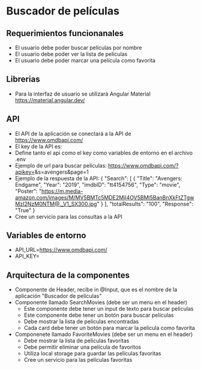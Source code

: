 # Buscador de películas

## Requerimientos funcionanales

- El usuario debe poder buscar películas por nombre
- El usuario debe poder ver la lista de películas
- El usuario debe poder marcar una película como favorita

## Librerias

- Para la interfaz de usuario se utilizará Angular Material https://material.angular.dev/

## API

- El API de la aplicación se conectará a la API de https://www.omdbapi.com/
- El key de la API es: <apiKey>
- Define tanto el api como el key como variables de entorno en el archivo .env
- Ejemplo de url para buscar películas: https://www.omdbapi.com/?apikey=<apiKey>&s=avengers&page=1
- Ejemplo de la respuesta de la API:
  {
  "Search": [
  {
  "Title": "Avengers: Endgame",
  "Year": "2019",
  "imdbID": "tt4154756",
  "Type": "movie",
  "Poster": "https://m.media-amazon.com/images/M/MV5BMTc5MDE2MjI4OV5BMl5BanBnXkFtZTgwMzI2NzM0NTM@._V1_SX300.jpg"
  }
  ],
  "totalResults": "100",
  "Response": "True"
  }
- Cree un servicio para las consultas a la API

## Variables de entorno

- API_URL=https://www.omdbapi.com/
- API_KEY=<apiKey>

## Arquitectura de la componentes

- Componente de Header, recibe in @Input, que es el nombre de la aplicación "Buscador de películas"
- Componente llamado SearchMovies (debe ser un menu en el header)
  - Este componente debe tener un input de texto para buscar películas
  - Este componente debe tener un botón para buscar películas
  - Debe mostrar la lista de películas encontradas
  - Cada card debe tener un botón para marcar la película como favorita
- Componenete llamado FavoriteMovies (debe ser un menu en el header)
  - Debe mostrar la lista de películas favoritas
  - Debe permitir eliminar una película de favoritos
  - Utiliza local storage para guardar las películas favoritas
  - Cree un servicio para las películas favoritas

